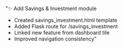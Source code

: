 "✨ Add Savings & Investment module  
- Created savings_investment.html template  
- Added Flask route for /savings_investment  
- Linked new feature from dashboard tile  
- Improved navigation consistency"
